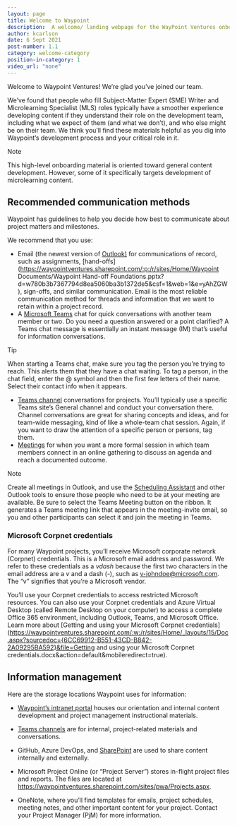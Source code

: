 ```yaml
---
layout: page
title: Welcome to Waypoint
description:  A welcome/ landing webpage for the WayPoint Ventures onboarding documentation website
author: kcarlson
date: 6 Sept 2021
post-number: 1.1
category: welcome-category
position-in-category: 1
video_url: "none"
---
```


Welcome to Waypoint Ventures! We’re glad you’ve joined our team. 

We’ve found that people who fill Subject-Matter Expert (SME) Writer and Microlearning Specialist (MLS) roles typically have a smoother experience developing content if they understand their role on the development team, including what we expect of them (and what we don’t), and who else might be on their team. We think you’ll find these materials helpful as you dig into Waypoint’s development process and your critical role in it. 

>[!Note]
>This high-level onboarding material is oriented toward general content development. However, some of it specifically targets development of microlearning content. 

## Recommended communication methods

Waypoint has guidelines to help you decide how best to communicate about project matters and milestones. 

We recommend that you use: 

- Email (the newest version of [Outlook)](https://support.microsoft.com/en-us/office/outlook-training-8a5b816d-9052-4190-a5eb-494512343cca) for communications of record, such as assignments, [hand-offs](https://waypointventures.sharepoint.com/:p:/r/sites/Home/Waypoint Documents/Waypoint Hand-off Foundations.pptx?d=w780b3b7367794d8ea5060ba3b1372de5&csf=1&web=1&e=yAhZGW), sign-offs, and similar communication. Email is the most reliable communication method for threads and information that we want to retain within a project record. 
- A [Microsoft Teams](https://support.microsoft.com/en-us/office/microsoft-teams-video-training-4f108e54-240b-4351-8084-b1089f0d21d7?ui=en-us&rs=en-us&ad=us) chat for quick conversations with another team member or two. Do you need a question answered or a point clarified? A Teams chat message is essentially an instant message (IM) that’s useful for information conversations. 

>[!Tip]
>When starting a Teams chat, make sure you tag the person you’re trying to reach. This alerts them that they have a chat waiting. To tag a person, in the chat field, enter the @ symbol and then the first few letters of their name. Select their contact info when it appears. 

- [Teams channel](https://support.microsoft.com/en-us/office/work-in-channels-99d33aaa-0743-47c6-a476-eb0a24abcb7e) conversations for projects. You’ll typically use a specific Teams site’s General channel and conduct your conversation there. Channel conversations are great for sharing concepts and ideas, and for team-wide messaging, kind of like a whole-team chat session. Again, if you want to draw the attention of a specific person or persons, tag them. 
- [Meetings](https://support.microsoft.com/en-us/office/meetings-in-teams-e0b0ae21-53ee-4462-a50d-ca9b9e217b67) for when you want a more formal session in which team members connect in an online gathering to discuss an agenda and reach a documented outcome. 

>[!Note]
>Create all meetings in Outlook, and use the [Scheduling Assistant](https://support.microsoft.com/en-us/office/use-the-scheduling-assistant-and-room-finder-for-meetings-in-outlook-2e00ac07-cef1-47c8-9b99-77372434d3fa) and other Outlook tools to ensure those people who need to be at your meeting are available. Be sure to select the Teams Meeting button on the ribbon. It generates a Teams meeting link that appears in the meeting-invite email, so you and other participants can select it and join the meeting in Teams. 

### Microsoft Corpnet credentials 

For many Waypoint projects, you’ll receive Microsoft corporate network (Corpnet) credentials. This is a Microsoft email address and password. We refer to these credentials as a *vdash* because the first two characters in the email address are a *v* and a dash (*-*), such as [v-johndoe@microsoft.com](mailto:v-johndoe@microsoft.com). The “v” signifies that you’re a Microsoft vendor. 

You’ll use your Corpnet credentials to access restricted Microsoft resources. You can also use your Corpnet credentials and Azure Virtual Desktop (called Remote Desktop on your computer) to access a complete Office 365 environment, including Outlook, Teams, and Microsoft Office. Learn more about [Getting and using your Microsoft Corpnet credentials](https://waypointventures.sharepoint.com/:w:/r/sites/Home/_layouts/15/Doc.aspx?sourcedoc={6CC69912-B551-43CD-B842-2A09295BA592}&file=Getting and using your Microsoft Corpnet credentials.docx&action=default&mobileredirect=true). 

## Information management

Here are the storage locations Waypoint uses for information: 

- [Waypoint’s intranet portal](https://waypointventures.sharepoint.com/sites/Home/SitePages/MS-Learn-microlearning.aspx) houses our orientation and internal content development and project management instructional materials. 

- [Teams channels](https://support.microsoft.com/en-us/office/work-in-channels-99d33aaa-0743-47c6-a476-eb0a24abcb7e) are for internal, project-related materials and conversations. 
- GitHub, Azure DevOps, and [SharePoint](https://support.microsoft.com/en-us/office/introduction-to-libraries-7d4221d9-8fb9-40d5-8441-2374c84b5e26) are used to share content internally and externally. 
- Microsoft Project Online (or “Project Server”) stores in-flight project files and reports. The files are located at https://waypointventures.sharepoint.com/sites/pwa/Projects.aspx. 
- OneNote, where you’ll find templates for emails, project schedules, meeting notes, and other important content for your project. Contact your Project Manager (PjM) for more information. 
